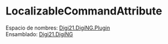 # LocalizableCommandAttribute

Espacio de nombres: [Digi21.DigiNG.Plugin](../../)  
Ensamblado: [Digi21.DigiNG](../../../digi21.diging/)



